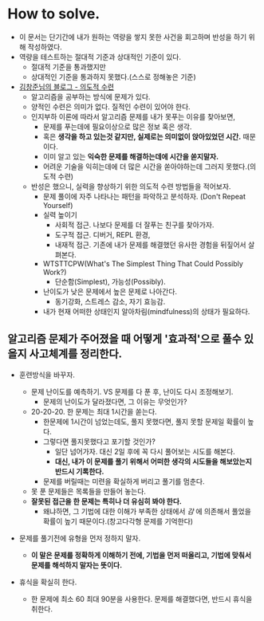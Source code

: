 # How to solve.
- 이 문서는 단기간에 내가 원하는 역량을 쌓지 못한 사건을 회고하며 반성을 하기 위해 작성하였다.
- 역량을 테스트하는 절대적 기준과 상대적인 기준이 있다.
  - 절대적 기준을 통과했지만
  - 상대적인 기준을 통과하지 못했다.(스스로 정해놓은 기준)
- [김창준님의 블로그 - 의도적 수련](http://agile.egloos.com/5749946)
  - 알고리즘을 공부하는 방식에 문제가 있다.
  - 양적인 수련은 의미가 없다. 질적인 수련이 있어야 한다.
  - 인지부하 이론에 따라서 알고리즘 문제를 내가 못푸는 이유를 찾아보면,
    - 문제를 푸는데에 필요이상으로 많은 정보 혹은 생각.
    - 혹은 **생각을 하고 있는것 같지만, 실제로는 의미없이 앉아있었던 시간.** 때문이다.
    - 이미 알고 있는 **익숙한 문제를 해결하는데에 시간을 쏟지말자.**
    - 어려운 기술을 익히는데에 더 많은 시간을 쏟아야하는데 그러지 못했다.(의도적 수련)
  - 반성은 했으니, 실력을 향상하기 위한 의도적 수련 방법들을 적어보자.
    - 문제 풀이에 자주 나타나는 패턴을 파악하고 분석하자. (Don't Repeat Yourself)
    - 실력 높이기
      - 사회적 접근. 나보다 문제를 더 잘푸는 친구를 찾아가자.
      - 도구적 접근. 디버거, REPL 환경,
      - 내재적 접근. 기존에 내가 문제를 해결했던 유사한 경험을 뒤짚어서 살펴본다.
    - WTSTTCPW(What's The Simplest Thing That Could Possibly Work?)
      - 단순함(Simplest), 가능성(Possibly).
    - 난이도가 낮은 문제에서 높은 문제로 나아간다.
      - 동기강화, 스트레스 감소, 자기 효능감.
    - 내가 현재 어떠한 상태인지 알아차림(mindfulness)의 상태가 필요하다.



## 알고리즘 문제가 주어졌을 때 어떻게 '효과적'으로 풀수 있을지 사고체계를 정리한다.
- 훈련방식을 바꾸자.
  - 문제 난이도를 예측하기. VS 문제를 다 푼 후, 난이도 다시 조정해보기.
    - 문제의 난이도가 달라졌다면, 그 이유는 무엇인가?
  - 20-20-20. 한 문제는 최대 1시간을 쏟는다.
    - 한문제에 1시간이 넘었는데도, 풀지 못했다면, 풀지 못할 문제일 확률이 높다.
    - 그렇다면 풀지못했다고 포기할 것인가?
      - 일단 넘어가자. 대신 2일 후에 꼭 다시 풀어보는 시도를 해본다.
      - **대신, 내가 이 문제를 풀기 위해서 어떠한 생각의 시도들을 해보았는지 반드시 기록한다.**
    - 문제를 버릴때는 미련을 확실하게 버리고 풀기를 멈춘다.
  - 못 푼 문제들은 목록들을 만들어 놓는다.
  - **잘못된 접근을 한 문제는 특히나 더 유심히 봐야 한다.**
    - 왜냐하면, 그 기법에 대한 이해가 부족한 상태에서 *감* 에 의존해서 풀었을 확률이 높기 때문이다.(창고다각형 문제를 기억한다)

- 문제를 풀기전에 유형을 먼저 정하지 말자.
  - **이 말은 문제를 정확하게 이해하기 전에, 기법을 먼저 떠올리고, 기법에 맞춰서 문제를 해석하지 말자는 뜻이다.**

- 휴식을 확실히 한다.
  - 한 문제에 최소 60 최대 90분을 사용한다. 문제를 해결했다면, 반드시 휴식을 취한다.
